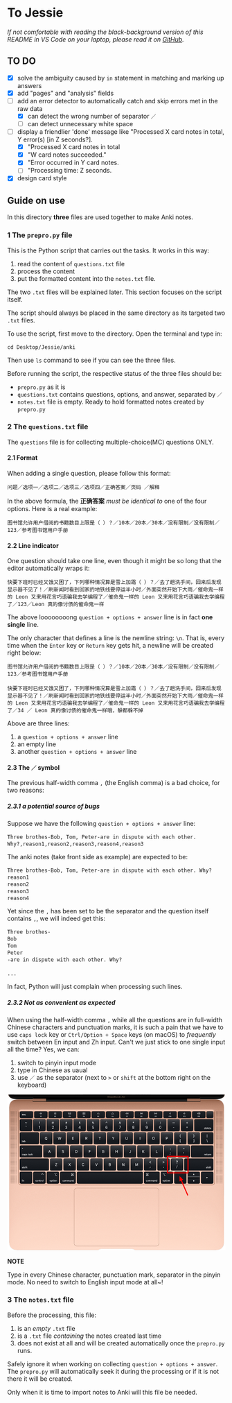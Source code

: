 # To Jessie

_If not comfortable with reading the black-background version of this README in VS Code on your laptop, please read it on [GitHub](https://github.com/Linerre/Jessie/tree/master/anki)._

## TO DO
- [x] solve the ambiguity caused by `in` statement in matching and marking up answers
- [x] add "pages" and "analysis" fields
- [ ] add an error detector to automatically catch and skip errors met in the raw data
    - [x] can detect the wrong number of separator `／`
    - [ ] can detect unnecessary white space
- [ ] display a friendlier 'done' message like "Processed X card notes in total, Y error(s) [in Z seconds?].
    - [x] "Processed X card notes in total
    - [x] "W card notes succeeded."
    - [x] "Error occurred in Y card notes. 
    - [ ] "Processing time: Z seconds.
- [x] design card style

## Guide on use

In this directory **three** files are used together to make Anki notes.

### 1 The `prepro.py` file
This is the Python script that carries out the tasks. It works in this way:
1. read the content of `questions.txt` file
2. process the content
3. put the formatted content into the `notes.txt` file.

The two `.txt` files will be explained later. This section focuses on the script itself.

The script should always be placed in the same directory as its targeted two `.txt` files.

To use the script, first move to the directory. Open the terminal and type in:
```
cd Desktop/Jessie/anki
```
Then use `ls` command to see if you can see the three files. 

Before running the script, the respective status of the three files should be:
- `prepro.py` as it is
- `questions.txt` contains questions, options, and answer, separated by `／`
- `notes.txt` file is empty. Ready to hold formatted notes created by `prepro.py`

### 2 The `questions.txt` file
The `questions` file is for collecting multiple-choice(MC) questions ONLY. 

#### 2.1 Format
When adding a single question, please follow this format:

```
问题／选项一／选项二／选项三／选项四／正确答案／页码 ／解释
```

In the above formula, the **正确答案** *must be identical to* one of the four options. Here is a real example:
```
图书馆允许用户借阅的书籍数目上限是（ ）？／10本／20本／30本／没有限制／没有限制／123／参考图书馆用户手册
```

#### 2.2 Line indicator
One question should take one line, even though it might be so long that the editor automatically wraps it:
```
快要下班时已经又饿又困了，下列哪种情况算是雪上加霜（ ）？／去了趟洗手间，回来后发现显示器不见了！／刷新闻时看到回家的地铁线要停运半小时／外面突然开始下大雨／催命鬼一样的 Leon 又来用花言巧语骗我去学编程了／催命鬼一样的 Leon 又来用花言巧语骗我去学编程了／123／Leon 真的像讨债的催命鬼一样
```

The above loooooooong `question + options + answer` line is in fact **one single** line.

The only character that defines a line is the newline string: `\n`. That is, every time when the `Enter` key or `Return` key  gets hit, a newline will be created right below:

```
图书馆允许用户借阅的书籍数目上限是（ ）？／10本／20本／30本／没有限制／没有限制／123／参考图书馆用户手册

快要下班时已经又饿又困了，下列哪种情况算是雪上加霜（ ）？／去了趟洗手间，回来后发现显示器不见了！／刷新闻时看到回家的地铁线要停运半小时／外面突然开始下大雨／催命鬼一样的 Leon 又来用花言巧语骗我去学编程了／催命鬼一样的 Leon 又来用花言巧语骗我去学编程了／34 ／ Leon 真的像讨债的催命鬼一样哦，躲都躲不掉
```
Above are three lines: 
1. a `question + options + answer` line 
2. an empty line
3. another `question + options + answer` line

#### 2.3 The `／` symbol

The previous half-width comma `,` (the English comma) is a bad choice, for two reasons:

##### 2.3.1 a potential source of bugs
Suppose we have the following `question + options + answer` line:

```
Three brothes-Bob, Tom, Peter-are in dispute with each other. Why?,reason1,reason2,reason3,reason4,reason3
```

The anki notes (take front side as example) are expected to be:
```
Three brothes-Bob, Tom, Peter-are in dispute with each other. Why?
reason1
reason2
reason3
reason4
```

Yet since the `,` has been set to be the separator and the question itself contains `,`, we will indeed get this:
```
Three brothes-
Bob
Tom
Peter
-are in dispute with each other. Why?

...

```
In fact, Python will just complain when processing such lines. 

##### 2.3.2 Not as convenient as expected
When using the half-width comma `,` while all the questions are in full-width Chinese characters and punctuation marks, it is such a pain that we have to use `caps lock` key or `Ctrl/Option + Space` keys (on macOS) to _frequently_ switch between En input and Zh input. Can't we just stick to one single input all the time? Yes, we can:

1. switch to pinyin input mode
2. type in Chinese as uaual
3. use `／` as the separator (next to `>` or `shift` at the bottom right on the keyboard)

![the `／` key](https://github.com/Linerre/Jessie/blob/master/anki/images/mac_kb.jpg)

**NOTE**

Type in every Chinese character, punctuation mark, separator in the pinyin mode. No need to switch to English input mode at all~!

### 3 The `notes.txt` file
Before the processing, this file:
1. is an _empty_ `.txt` file
2. is a `.txt` file _containing_ the notes created last time
3. does not exist at all and will be created automatically once the `prepro.py` runs.

Safely ignore it when working on collecting `question + options + answer`. The `prepro.py` will automatically seek it during the processing or if it is not there it will be created. 

Only when it is time to import notes to Anki will this file be needed. 